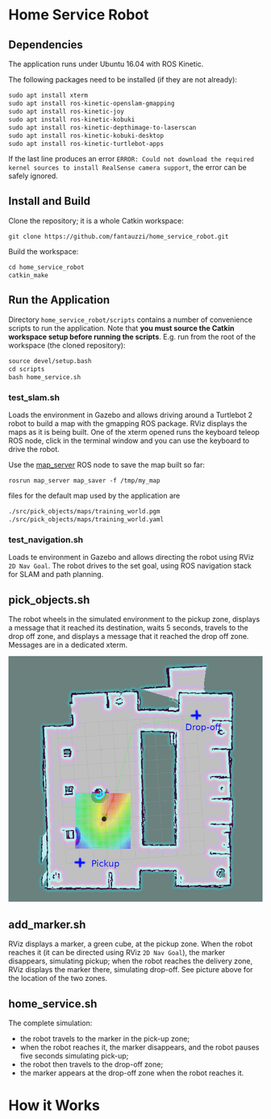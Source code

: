 # Home Service Robot

## Dependencies

The application runs under Ubuntu 16.04 with ROS Kinetic.

The following packages need to be installed (if they are not already):
```shell script
sudo apt install xterm
sudo apt install ros-kinetic-openslam-gmapping
sudo apt install ros-kinetic-joy
sudo apt install ros-kinetic-kobuki
sudo apt install ros-kinetic-depthimage-to-laserscan
sudo apt install ros-kinetic-kobuki-desktop
sudo apt install ros-kinetic-turtlebot-apps
```
If the last line produces an error `ERROR: Could not download the required kernel sources to install RealSense camera support`, the error can be safely ignored.

## Install and Build

Clone the repository; it is a whole Catkin workspace:

```shell script
git clone https://github.com/fantauzzi/home_service_robot.git
```

Build the workspace:

```shell script
cd home_service_robot
catkin_make
```

## Run the Application

Directory `home_service_robot/scripts` contains a number of convenience scripts to run the application. Note that **you must source the Catkin workspace setup before running the scripts**. E.g. run from the root of the workspace (the cloned repository):

```shell script
source devel/setup.bash
cd scripts
bash home_service.sh
```

### test_slam.sh
Loads the environment in Gazebo and allows driving around a Turtlebot 2 robot to build a map with the gmapping ROS package. RViz displays the maps as it is being built. One of the xterm opened runs the keyboard teleop ROS node, click in the terminal window and you can use the keyboard to drive the robot.

Use the [map_server](http://wiki.ros.org/map_server) ROS node to save the map built so far:
```shell script
rosrun map_server map_saver -f /tmp/my_map
```
files for the default map used by the application are
```shell script
./src/pick_objects/maps/training_world.pgm
./src/pick_objects/maps/training_world.yaml
```

### test_navigation.sh 
Loads te environment in Gazebo and allows directing the robot using RViz `2D Nav Goal`. The robot drives to the set goal, using ROS navigation stack for SLAM and path planning.

## pick_objects.sh 
The robot wheels in the simulated environment to the pickup zone, displays a message that it reached its destination, waits 5 seconds, travels to the drop off zone, and displays a message that it reached the drop off zone. Messages are in a dedicated xterm.

![Screenshot](screenshot1.png "Pickup and drop-off zones in RViz")

## add_marker.sh
RViz displays a marker, a green cube, at the pickup zone. When the robot reaches it (it can be directed using RViz `2D Nav Goal`), the marker disappears, simulating pickup; when the robot reaches the delivery zone, RViz displays the marker there, simulating drop-off. See picture above for the location of the two zones.

## home_service.sh
The complete simulation:
- the robot travels to the marker in the pick-up zone; 
- when the robot reaches it, the marker disappears, and the robot pauses five seconds simulating pick-up; 
- the robot then travels to the drop-off zone;
- the marker appears at the drop-off zone when the robot reaches it. 

# How it Works
